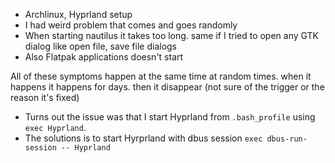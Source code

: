 * Archlinux, Hyprland setup
* I had weird problem that comes and goes randomly
* When starting nautilus it takes too long. same if I tried to open any GTK dialog like open file, save file dialogs
* Also Flatpak applications doesn't start

All of these symptoms happen at the same time at random times. when it happens it happens for days. then it disappear (not sure of the trigger or the reason it's fixed)

* Turns out the issue was that I start Hyprland from `.bash_profile` using `exec Hyprland`.
* The solutions is to start Hyrprland with dbus session `exec dbus-run-session -- Hyprland`
